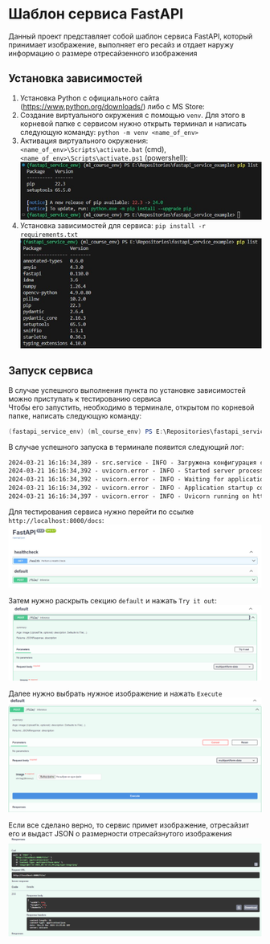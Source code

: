 # Шаблон сервиса FastAPI  

Данный проект представляет собой шаблон сервиса FastAPI, который принимает изображение, выполняет его ресайз и отдает наружу информацию о размере отресайзенного изображения

## Установка зависимостей  

1. Установка Python с официального сайта (<https://www.python.org/downloads/>) либо с MS Store:
2. Создание виртуального окружения с помощью `venv`. Для этого в корневой папке с сервисом нужно открыть терминал и написать следующую команду:
   `python -m venv <name_of_env>`
3. Активация виртуального окружения: `<name_of_env>\Scripts\activate.bat` (cmd), `<name_of_env>\Scripts\activate.ps1` (powershell):  
   ![activated_fastapi_env](readme_images\activated_fastapi_env.jpg)
4. Установка зависимостей для сервиса: `pip install -r requirements.txt`
   ![installed_dependencies](readme_images\installed_dependencies.jpg)  

## Запуск сервиса

В случае успешного выполнения пункта по установке зависимостей можно приступать к тестированию сервиса  
Чтобы его запустить, необходимо в терминале, открытом по корневой папке, написать следующую команду:

```powershell
(fastapi_service_env) (ml_course_env) PS E:\Repositories\fastapi_service_example> uvicorn src.service:app --host localhost --port 8000 --log-config=log_config.yaml
```

В случае успешного запуска в терминале появится следующий лог:

```cmd
2024-03-21 16:16:34,389 - src.service - INFO - Загружена конфигурация сервиса по пути: .\src\configs\service_config.json
2024-03-21 16:16:34,392 - uvicorn.error - INFO - Started server process [35632]
2024-03-21 16:16:34,392 - uvicorn.error - INFO - Waiting for application startup.
2024-03-21 16:16:34,392 - uvicorn.error - INFO - Application startup complete.
2024-03-21 16:16:34,397 - uvicorn.error - INFO - Uvicorn running on http://localhost:8000 (Press CTRL+C to quit)
```

Для тестирования сервиса нужно перейти по ссылке `http://localhost:8000/docs`:
![swagger_ui](readme_images\swagger_ui.jpg)

Затем нужно раскрыть секцию `default` и нажать `Try it out`:  
![try_it_out](readme_images\try_it_out.png)

Далее нужно выбрать нужное изображение и нажать `Execute`
![execute](readme_images\execute.png)  

Если все сделано верно, то сервис примет изображение, отресайзит его и выдаст JSON о размерности отресайзнутого изображения  
![successfull_response](readme_images\successfull_response.png) 